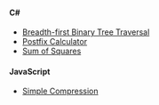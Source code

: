 #### C&#35;
 - [Breadth-first Binary Tree Traversal](Breadth-first-search.cs)
 - [Postfix Calculator](Postfix-calculator.cs)
 - [Sum of Squares](Sum-of-squares.cs)

#### JavaScript
 - [Simple Compression](Simple-compression.js)
 
